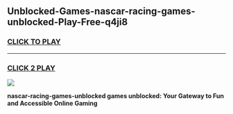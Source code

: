 
## Unblocked-Games-nascar-racing-games-unblocked-Play-Free-q4ji8
<h3>
<a href="https://premium76.site?title=nascar-racing-games-unblocked&ref=18A">CLICK TO PLAY</a></h3>
<hr>

<h3>
<a href="https://premium76.site?title=nascar-racing-games-unblocked&ref=18A">CLICK 2 PLAY</a>
  
</h3>

<a href="https://premium76.site?title=nascar-racing-games-unblocked&ref=18A"><img src="https://clearcache.store/games.png"></a>


**nascar-racing-games-unblocked games unblocked: Your Gateway to Fun and Accessible Online Gaming**
